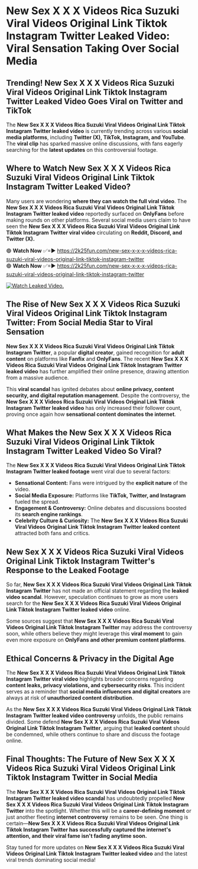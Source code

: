 # New Sex X X X Videos Rica Suzuki Viral Videos Original Link Tiktok Instagram Twitter Leaked Video: Viral Sensation Taking Over Social Media

## **Trending! New Sex X X X Videos Rica Suzuki Viral Videos Original Link Tiktok Instagram Twitter Leaked Video Goes Viral on Twitter and TikTok**
The **New Sex X X X Videos Rica Suzuki Viral Videos Original Link Tiktok Instagram Twitter leaked video** is currently trending across various **social media platforms**, including **Twitter (X), TikTok, Instagram, and YouTube**. The **viral clip** has sparked massive online discussions, with fans eagerly searching for the **latest updates** on this controversial footage.

## **Where to Watch New Sex X X X Videos Rica Suzuki Viral Videos Original Link Tiktok Instagram Twitter Leaked Video?**
Many users are wondering **where they can watch the full viral video**. The **New Sex X X X Videos Rica Suzuki Viral Videos Original Link Tiktok Instagram Twitter leaked video** reportedly surfaced on **OnlyFans** before making rounds on other platforms. Several social media users claim to have seen the **New Sex X X X Videos Rica Suzuki Viral Videos Original Link Tiktok Instagram Twitter viral video** circulating on **Reddit, Discord, and Twitter (X).**

🟢 **Watch Now** ✅=► https://2k25fun.com/new-sex-x-x-x-videos-rica-suzuki-viral-videos-original-link-tiktok-instagram-twitter  
🟢 **Watch Now** ✅=► https://2k25fun.com/new-sex-x-x-x-videos-rica-suzuki-viral-videos-original-link-tiktok-instagram-twitter  

[![Watch Leaked Video.](https://miro.medium.com/v2/resize:fit:828/format:webp/1*cilzJN44JGOrTw9NJCrNHA.gif "Watch Leaked Video")](https://2k25fun.com/new-sex-x-x-x-videos-rica-suzuki-viral-videos-original-link-tiktok-instagram-twitter)

## **The Rise of New Sex X X X Videos Rica Suzuki Viral Videos Original Link Tiktok Instagram Twitter: From Social Media Star to Viral Sensation**
**New Sex X X X Videos Rica Suzuki Viral Videos Original Link Tiktok Instagram Twitter**, a popular **digital creator**, gained recognition for **adult content** on platforms like **Fanfix** and **OnlyFans**. The recent **New Sex X X X Videos Rica Suzuki Viral Videos Original Link Tiktok Instagram Twitter leaked video** has further amplified their online presence, drawing attention from a massive audience.

This **viral scandal** has ignited debates about **online privacy, content security, and digital reputation management**. Despite the controversy, the **New Sex X X X Videos Rica Suzuki Viral Videos Original Link Tiktok Instagram Twitter leaked video** has only increased their follower count, proving once again how **sensational content dominates the internet**.

## **What Makes the New Sex X X X Videos Rica Suzuki Viral Videos Original Link Tiktok Instagram Twitter Leaked Video So Viral?**
The **New Sex X X X Videos Rica Suzuki Viral Videos Original Link Tiktok Instagram Twitter leaked footage** went viral due to several factors:
- **Sensational Content:** Fans were intrigued by the **explicit nature** of the video.
- **Social Media Exposure:** Platforms like **TikTok, Twitter, and Instagram** fueled the spread.
- **Engagement & Controversy:** Online debates and discussions boosted its **search engine rankings**.
- **Celebrity Culture & Curiosity:** The **New Sex X X X Videos Rica Suzuki Viral Videos Original Link Tiktok Instagram Twitter leaked content** attracted both fans and critics.

## **New Sex X X X Videos Rica Suzuki Viral Videos Original Link Tiktok Instagram Twitter's Response to the Leaked Footage**
So far, **New Sex X X X Videos Rica Suzuki Viral Videos Original Link Tiktok Instagram Twitter** has not made an official statement regarding the **leaked video scandal**. However, speculation continues to grow as more users search for the **New Sex X X X Videos Rica Suzuki Viral Videos Original Link Tiktok Instagram Twitter leaked video** online.

Some sources suggest that **New Sex X X X Videos Rica Suzuki Viral Videos Original Link Tiktok Instagram Twitter** may address the controversy soon, while others believe they might leverage this **viral moment** to gain even more exposure on **OnlyFans and other premium content platforms**.

## **Ethical Concerns & Privacy in the Digital Age**
The **New Sex X X X Videos Rica Suzuki Viral Videos Original Link Tiktok Instagram Twitter viral video** highlights broader concerns regarding **content leaks, privacy violations, and cybersecurity risks**. This incident serves as a reminder that **social media influencers and digital creators** are always at risk of **unauthorized content distribution**.

As the **New Sex X X X Videos Rica Suzuki Viral Videos Original Link Tiktok Instagram Twitter leaked video controversy** unfolds, the public remains divided. Some defend **New Sex X X X Videos Rica Suzuki Viral Videos Original Link Tiktok Instagram Twitter**, arguing that **leaked content** should be condemned, while others continue to share and discuss the footage online.

## **Final Thoughts: The Future of New Sex X X X Videos Rica Suzuki Viral Videos Original Link Tiktok Instagram Twitter in Social Media**
The **New Sex X X X Videos Rica Suzuki Viral Videos Original Link Tiktok Instagram Twitter leaked video scandal** has undoubtedly propelled **New Sex X X X Videos Rica Suzuki Viral Videos Original Link Tiktok Instagram Twitter** into the spotlight. Whether this will be a **career-defining moment** or just another fleeting **internet controversy** remains to be seen. One thing is certain—**New Sex X X X Videos Rica Suzuki Viral Videos Original Link Tiktok Instagram Twitter has successfully captured the internet's attention, and their viral fame isn't fading anytime soon.**

Stay tuned for more updates on **New Sex X X X Videos Rica Suzuki Viral Videos Original Link Tiktok Instagram Twitter leaked video** and the latest viral trends dominating social media!